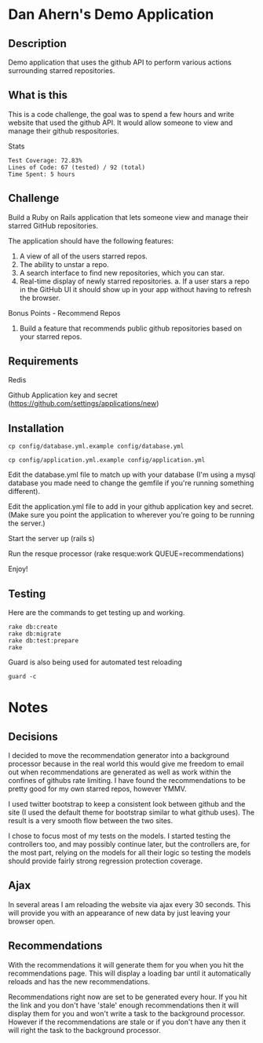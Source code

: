 Dan Ahern's Demo Application
========

Description
--------
Demo application that uses the github API to perform various actions surrounding starred repositories.

What is this
--------
This is a code challenge, the goal was to spend a few hours and write website that used the github API.  It would allow someone to view and manage their github respositories.

Stats
```Text
Test Coverage: 72.83%
Lines of Code: 67 (tested) / 92 (total)
Time Spent: 5 hours
```

Challenge
-------
Build a Ruby on Rails application that lets someone view and manage their starred GitHub repositories.

The application should have the following features:

1. A view of all of the users starred repos.
2. The ability to unstar a repo.
3. A search interface to find new repositories, which you can star.
4. Real-time display of newly starred repositories.
    a. If a user stars a repo in the GitHub UI it should show up in your app without having to refresh the browser.

Bonus Points - Recommend Repos
1. Build a feature that recommends public github repositories based on your starred repos.


Requirements
--------
Redis

Github Application key and secret (https://github.com/settings/applications/new)

Installation
--------
```
cp config/database.yml.example config/database.yml
```

```
cp config/application.yml.example config/application.yml
```

Edit the database.yml file to match up with your database (I'm using a mysql database you made need to change the gemfile if you're running something different).

Edit the application.yml file to add in your github application key and secret. (Make sure you point the application to wherever you're going to be running the server.)

Start the server up (rails s)

Run the resque processor (rake resque:work QUEUE=recommendations)

Enjoy!

Testing
--------
Here are the commands to get testing up and working.

```
rake db:create
rake db:migrate
rake db:test:prepare
rake
```

Guard is also being used for automated test reloading

```
guard -c
```

Notes
==========

Decisions
---------
I decided to move the recommendation generator into a background processor because in the real world this would give me freedom to email out when recommendations are generated as well as work within the confines of githubs rate limiting.  I have found the recommendations to be pretty good for my own starred repos, however YMMV.

I used twitter bootstrap to keep a consistent look between github and the site (I used the default theme for bootstrap similar to what github uses).  The result is a very smooth flow between the two sites.

I chose to focus most of my tests on the models.  I started testing the controllers too, and may possibly continue later, but the controllers are, for the most part, relying on the models for all their logic so testing the models should provide fairly strong regression protection coverage.


Ajax
---------
In several areas I am reloading the website via ajax every 30 seconds.  This will provide you with an appearance of new data by just leaving your browser open.

Recommendations
------------
With the recommendations it will generate them for you when you hit the recommendations page.  This will display a loading bar until it automatically reloads and has the new recommendations.

Recommendations right now are set to be generated every hour.  If you hit the link and you don't have 'stale' enough recommendations then it will display them for you and won't write a task to the background processor.  However if the recommendations are stale or if you don't have any then it will right the task to the background processor.